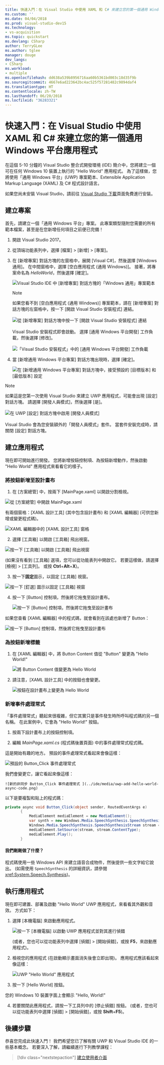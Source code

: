 ```yaml
---
title: 快速入門：在 Visual Studio 中使用 XAML 和 C# 來建立您的第一個通用 Windows 平台應用程式 | Microsoft Docs
ms.custom: ''
ms.date: 04/04/2018
ms.prod: visual-studio-dev15
ms.technology:
- vs-acquisition
ms.topic: quickstart
ms.devlang: CSharp
author: TerryGLee
ms.author: tglee
manager: douge
dev_langs:
- CSharp
ms.workload:
- multiple
ms.openlocfilehash: dd638a539b8956716aa60b5361bd003c18d35f9b
ms.sourcegitcommit: 4667e6ad223642bc4ac525f57281482c9894daf4
ms.translationtype: HT
ms.contentlocale: zh-TW
ms.lasthandoff: 06/20/2018
ms.locfileid: "36283321"
---
```

# <a name="quickstart-create-your-first-universal-windows-platform-application-in-visual-studio-with-xaml-and-c35"></a>快速入門：在 Visual Studio 中使用 XAML 和 C&#35; 來建立您的第一個通用 Windows 平台應用程式

在這個 5-10 分鐘的 Visual Studio 整合式開發環境 (IDE) 簡介中，您將建立一個可在任何 Windows 10 裝置上執行的 "Hello World" 應用程式。 為了這樣做，您將使用「通用 Windows 平台」(UWP) 專案範本、Extensible Application Markup Language (XAML) 及 C# 程式設計語言。

如果您尚未安裝 Visual Studio，請前往 [Visual Studio 下載](https://visualstudio.microsoft.com/downloads/?utm_medium=microsoft&utm_source=docs.microsoft.com&utm_campaign=button+cta&utm_content=download+vs2017)頁面免費進行安裝。

## <a name="create-a-project"></a>建立專案

首先，請建立一個「通用 Windows 平台」專案。 此專案類型隨附您需要的所有範本檔案，甚至是在您新增任何項目之前便已完備！

1. 開啟 Visual Studio 2017。

2. 從頂端功能表列中，選擇 [檔案] > [新增] > [專案]。

3. 在 [新增專案] 對話方塊的左窗格中，展開 [Visual C#]，然後選擇 [Windows 通用]。 在中間窗格中，選擇 [空白應用程式 (通用 Windows)]。 接著，將專案命名為 *HelloWorld*，然後選擇 [確定]。

   ![Visual Studio IDE 中 [新增專案] 對話方塊的「Windows 通用」專案範本](../ide/media/new-project-csharp-uwp-helloworld.png)

   > [!NOTE]
   > 如果您看不到 [空白應用程式 (通用 Windows)] 專案範本，請在 [新增專案] 對話方塊的左窗格中，按一下 [開啟 Visual Studio 安裝程式] 連結。<br><br>![從 [新增專案] 對話方塊中按一下 [開啟 Visual Studio 安裝程式] 連結](../ide/media/vb-open-visual-studio-installer-hello-world.png)<br><br>Visual Studio 安裝程式即會啟動。 選擇 [通用 Windows 平台開發] 工作負載，然後選擇 [修改]。<br><br>![「Visual Studio 安裝程式」中的 [通用 Windows 平台開發] 工作負載](../ide/media/uwp-dev-workload.png)

4. 當 [新增通用 Windows 平台專案] 對話方塊出現時，選擇 [確定]。

   ![在 [新增通用 Windows 平台專案] 對話方塊中，接受預設的 [目標版本] 和 [最低版本] 設定](../ide/media/new-uwp-project-target-minver-dialog.png)

  > [!NOTE]
  > 如果這是您第一次使用 Visual Studio 來建立 UWP 應用程式，可能會出現 [設定] 對話方塊。 請選擇 [開發人員模式]，然後選擇 [是]。<br><br>
 ![在 UWP [設定] 對話方塊中啟用 [開發人員模式]](../ide/media/enable-developer-mode.png)<br><br>Visual Studio 會為您安裝額外的「開發人員模式」套件。 當套件安裝完成時，請關閉 [設定] 對話方塊。

## <a name="create-the-application"></a>建立應用程式

現在即可開始進行開發。 您將新增按鈕控制項、為按鈕新增動作，然後啟動 "Hello World" 應用程式來看看它的樣子。

### <a name="add-a-button-to-the-design-canvas"></a>將按鈕新增至設計畫布

1. 在 [方案總管] 中，按兩下 [MainPage.xaml] 以開啟分割檢視。

  ![從 [方案總管] 中開啟 MainPage.xaml ](../ide/media/uwp-solution-explorer-MainPage-xaml.png)

  有兩個窗格：[XAML 設計工具] (其中包含設計畫布) 和 [XAML 編輯器] (可供您新增或變更程式碼)。

  ![XAML 編輯器中的 [XAML 設計工具] 窗格](../ide/media/uwp-xaml-editor.png)

2. 選擇 [工具箱] 以開啟 [工具箱] 飛出視窗。

  ![按一下 [工具箱] 以開啟 [工具箱] 飛出視窗](../ide/media/uwp-toolbox.png)

  (如果沒有看到 [工具箱] 選項，您可以從功能表列中開啟它。 若要這樣做，請選擇 [檢視] > [工具列]。 或按 **Ctrl**+**Alt**+**X**)。

3. 按一下**固定**圖示，以固定 [工具箱] 視窗。

  ![按一下 [釘選] 圖示以固定 [工具箱] 視窗](../ide/media/uwp-toolbox-autohide.png)

4. 按一下 [Button] 控制項，然後將它拖曳至設計畫布。

   ![按一下 [Button] 控制項，然後將它拖曳至設計畫布](../ide/media/uwp-toolbox-add-button-control.png)

  如果您查看 [XAML 編輯器] 中的程式碼，就會看到在該處也新增了 Button：

  ![按一下 [Button] 控制項，然後將它拖曳至設計畫布](../ide/media/uwp-xaml-control-code-window.png)

### <a name="add-a-label-to-the-button"></a>為按鈕新增標籤

1. 在 [XAML 編輯器] 中，將 Button Content 值從 "Button" 變更為 "Hello World!"

   ![將 Button Content 值變更為 Hello World](../ide/media/uwp-change-button-text-in-xaml-code-window.png)

2. 請注意，[XAML 設計工具] 中的按鈕也會變更。

   ![按鈕在設計畫布上變更為 Hello World](../ide/media/uwp-button-text-change-in-design-canvas.png)

### <a name="add-an-event-handler"></a>新增事件處理常式

「事件處理常式」聽起來很複雜，但它其實只是事件發生時所呼叫程式碼的另一個名稱。 在此案例中，它會為 "Hello World!" 按鈕。

1. 按兩下設計畫布上的按鈕控制項。

2. 編輯 *MainPage.xaml.cs* (程式碼後置頁面) 中的事件處理常式程式碼。

 這是開始有趣的地方。 預設的事件處理常式看起來會像這樣：

   ![預設的 Button_Click 事件處理常式 ](../ide/media/uwp-button-click-code.png)

 我們會變更它，讓它看起來像這樣：

    ![新的非同步 Button_Click 事件處理常式 ](../ide/media/uwp-add-hello-world-async-code.png)

  以下是要複製和貼上的程式碼：

  ```C#
  private async void Button_Click(object sender, RoutedEventArgs e)
         {
             MediaElement mediaElement = new MediaElement();
             var synth = new Windows.Media.SpeechSynthesis.SpeechSynthesizer();
             Windows.Media.SpeechSynthesis.SpeechSynthesisStream stream = await synth.SynthesizeTextToStreamAsync("Hello, World!");
             mediaElement.SetSource(stream, stream.ContentType);
             mediaElement.Play();
         }
  ```

#### <a name="what-did-we-just-do"></a>我們剛剛做了什麼？

程式碼使用一些 Windows API 來建立語音合成物件，然後提供一些文字給它說出。 (如需使用 `SpeechSynthesis` 的詳細資訊，請參閱 <xref:System.Speech.Synthesis>)。

## <a name="run-the-application"></a>執行應用程式

現在即可建置、部署及啟動 "Hello World" UWP 應用程式，來看看其外觀和音效。 方式如下：

1. 選擇 [本機電腦] 來啟動應用程式。

   ![按一下 [本機電腦] 以啟動 UWP 應用程式並對其進行偵錯](../ide/media/uwp-start-or-debug.png)

   (或者，您也可以從功能表列中選擇 [偵錯] > [開始偵錯]，或按 **F5**，來啟動應用程式)。

2. 檢視您的應用程式 (在啟動顯示畫面消失後會立即出現)。 應用程式應該看起來像這樣：

   ![UWP "Hello World" 應用程式](../ide/media/uwp-hello-world-app.png)

3. 按一下 [Hello World] 按鈕。

 您的 Windows 10 裝置字面上會顯示 "Hello, World!"

4. 若要關閉此應用程式，請按一下工具列中的 [停止偵錯] 按鈕。 (或者，您也可以從功能表列中選擇 [偵錯] > [開始偵錯]，或按 **Shift**+**F5**)。

## <a name="next-steps"></a>後續步驟

恭喜您完成此快速入門！ 我們希望您已了解有關 UWP 和 Visual Studio IDE 的一些基本概念。 若要深入了解，請繼續進行下列教學課程：

> [!div class="nextstepaction"]
> [建立使用者介面](/windows/uwp/design/basics/xaml-basics-ui)
